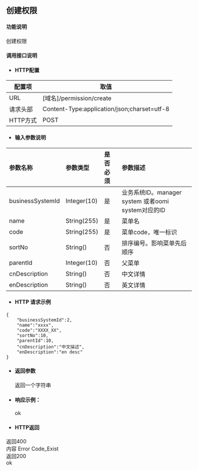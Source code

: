 ## 创建权限

#### 功能说明

创建权限

#### 调用接口说明

* #### HTTP配置

| 配置项 | 取值 |
| --- | --- |
| URL | \[域名\]/permission/create |
| 请求头部 | Content-Type:application/json;charset=utf-8 |
| HTTP方式 | POST |

* #### 输入参数说明

| 参数名称 | 参数类型 | 是否必须 | 参数描述 |
| :--- | :--- | :--- | :--- |
| businessSystemId | Integer\(10\) | 是 | 业务系统ID。manager system 或者oomi system对应的ID |
| name | String\(255\) | 是 | 菜单名 |
| code | String\(255\) | 是 | 菜单code，唯一标识 |
| sortNo | String\(\) | 否 | 排序编号。影响菜单先后顺序 |
| parentId | Integer\(10\) | 否 | 父菜单 |
| cnDescription | String\(\) | 否 | 中文详情 |
| enDescription | String\(\) | 否 | 英文详情 |

* #### HTTP 请求示例

```
{
    "businessSystemId":2,
    "name":"xxxx",
    "code":"XXXX_XX",
    "sortNo":10,
    "parentId":10,
    "cnDescription":"中文描述",
    "enDescription":"en desc"
}
```

* #### 返回参数

  返回一个字符串

* #### 响应示例：

  ok

* #### HTTP返回

返回400   
内容   Error Code\_Exist  
返回200  
ok

